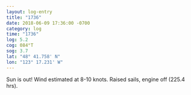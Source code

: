 ```yaml
---
layout: log-entry
title: "1736"
date: 2018-06-09 17:36:00 -0700
category: log
time: "1736"
log: 5.2
cog: 084°T
sog: 3.7
lat: "48° 41.758' N"
lon: "123° 17.231' W"
---
```


Sun is out! Wind estimated at 8-10 knots. Raised sails, engine off (225.4 hrs). 